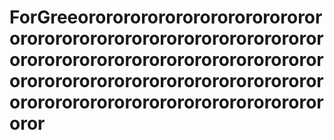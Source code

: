 # ForGreeorororororororororororororororororororororororororororororororororororororororororororororororororororororororororororororororororororororororororororororororororororororororor